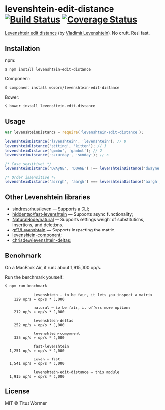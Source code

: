 # levenshtein-edit-distance [![Build Status](https://img.shields.io/travis/wooorm/levenshtein-edit-distance.svg?style=flat)](https://travis-ci.org/wooorm/levenshtein-edit-distance) [![Coverage Status](https://img.shields.io/coveralls/wooorm/levenshtein-edit-distance.svg?style=flat)](https://coveralls.io/r/wooorm/levenshtein-edit-distance?branch=master)

[Levenshtein edit distance](http://en.wikipedia.org/wiki/Levenshtein_distance) (by [Vladimir Levenshtein](http://en.wikipedia.org/wiki/Vladimir_Levenshtein)). No cruft. Real fast.

## Installation

npm:
```sh
$ npm install levenshtein-edit-distance
```

Component:
```sh
$ component install wooorm/levenshtein-edit-distance
```

Bower:
```sh
$ bower install levenshtein-edit-distance
```

## Usage

```js
var levenshteinDistance = require('levenshtein-edit-distance');

levenshteinDistance('levenshtein', 'levenshtein'); // 0
levenshteinDistance('sitting', 'kitten'); // 3
levenshteinDistance('gumbo', 'gambol'); // 2
levenshteinDistance('saturday', 'sunday'); // 3

/* Case sensitive! */
levenshteinDistance('DwAyNE', 'DUANE') !== levenshteinDistance('dwayne', 'DuAnE'); // true

/* Order insensitive */
levenshteinDistance('aarrgh', 'aargh') === levenshteinDistance('aargh', 'aarrgh'); // true
```

## Other Levenshtein libraries

- [sindresorhus/leven](https://github.com/sindresorhus/leven) — Supports a CLI;
- [hiddentao/fast-levenshtein](http://github.com/hiddentao/fast-levenshtein) — Supports async functionality;
- [NaturalNode/natural](http://github.com/NaturalNode/natural) — Supports settings weight of substitutions, insertions, and deletions.
- [gf3/Levenshtein](http://github.com/gf3/Levenshtein) — Supports inspecting the matrix.
- [levenshtein-component](https://www.npmjs.org/package/levenshtein-component);
- [chrisdew/levenshtein-deltas](https://github.com/chrisdew/levenshtein-deltas);

## Benchmark

On a MacBook Air, it runs about 1,915,000 op/s.

Run the benchmark yourself:

```sh
$ npm run benchmark
```

```
             Levenshtein — to be fair, it lets you inspect a matrix
    129 op/s » op/s * 1,000

             natural — to be fair, it offers more options
    212 op/s » op/s * 1,000

             levenshtein-deltas
    252 op/s » op/s * 1,000

             levenshtein-component
    335 op/s » op/s * 1,000

             fast-levenshtein
  1,251 op/s » op/s * 1,000

             Leven — fast.
  1,541 op/s » op/s * 1,000

             levenshtein-edit-distance — this module
  1,915 op/s » op/s * 1,000
```

## License

MIT © Titus Wormer
